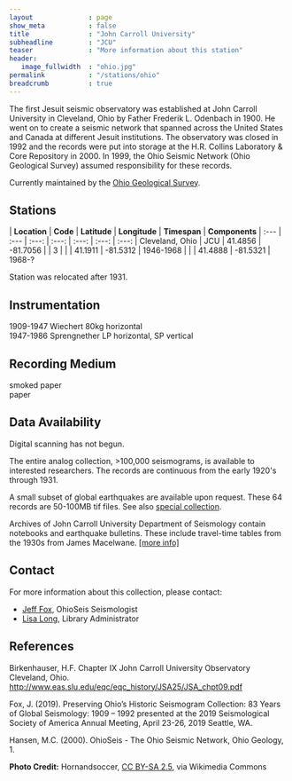 ```yaml
---
layout              : page
show_meta           : false
title               : "John Carroll University"
subheadline         : "JCU"
teaser              : "More information about this station"
header:
   image_fullwidth  : "ohio.jpg"
permalink           : "/stations/ohio"
breadcrumb          : true
---
```

The first Jesuit seismic observatory was established at John Carroll University in Cleveland, Ohio by Father Frederik L. Odenbach in 1900.  He went on to create a seismic network that spanned across the United States and Canada at different Jesuit institutions. The observatory was closed in 1992 and the records were put into storage at the H.R. Collins Laboratory & Core Repository in 2000. In 1999, the Ohio Seismic Network (Ohio Geological Survey) assumed responsibility for these records.

Currently maintained by the [Ohio Geological Survey](https://ohiodnr.gov/wps/portal/gov/odnr/discover-and-learn/safety-conservation/about-ODNR/geologic-survey).

## Stations

| **Location** | **Code** | **Latitude** | **Longitude** | **Timespan** | **Components**
| :--- | :--- | :---: | :---: | :---: | :---: | :---:
| Cleveland, Ohio |  JCU | 41.4856 | -81.7056  | |  3
| | |  41.1911 | -81.5312 | 1946-1968
| | | 41.4888 | -81.5321 | 1968-?

Station was relocated after 1931.


## Instrumentation
1909-1947 Wiechert 80kg horizontal  
1947-1986 Sprengnether LP horizontal, SP vertical  

## Recording Medium
smoked paper  
paper

## Data Availability
Digital scanning has not begun.

The entire analog collection, >100,000 seismograms, is available to interested researchers. The records are continuous from the early 1920's through 1931.

A small subset of global earthquakes are available upon request. These 64 records are 50-100MB tif files. See also [special collection](https://o90014.eos-intl.net/O90014/OPAC/Details/Record.aspx?BibCode=3130132).

Archives of John Carroll University Department of Seismology contain notebooks and earthquake bulletins. These include travel-time tables from the 1930s from James Macelwane. [[more info]](http://ead.ohiolink.edu/xtf-ead/view?docId=ead/OClJC0008.xml;query=;brand=default)

## Contact
For more information about this collection, please contact:
 * [Jeff Fox](mailto:Jeffrey.fox@dnr.ohio.gov), OhioSeis Seismologist
 * [Lisa Long](mailto:Lisa.long@dnr.ohio.gov), Library Administrator


## References
Birkenhauser, H.F. Chapter IX John Carroll University Observatory Cleveland, Ohio. http://www.eas.slu.edu/eqc/eqc_history/JSA25/JSA_chpt09.pdf

Fox, J. (2019). Preserving Ohio’s Historic Seismogram Collection: 83 Years of Global Seismology: 1909 – 1992
presented at the 2019 Seismological Society of America Annual Meeting, April 23-26, 2019 Seattle, WA.

Hansen, M.C. (2000). OhioSeis - The Ohio Seismic Network, Ohio Geology, 1.

**Photo Credit:** Hornandsoccer, [CC BY-SA 2.5]( https://creativecommons.org/licenses/by-sa/2.5), via Wikimedia Commons
